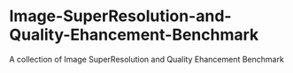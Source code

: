 # Image-SuperResolution-and-Quality-Ehancement-Benchmark
A collection of Image SuperResolution and Quality Ehancement Benchmark
